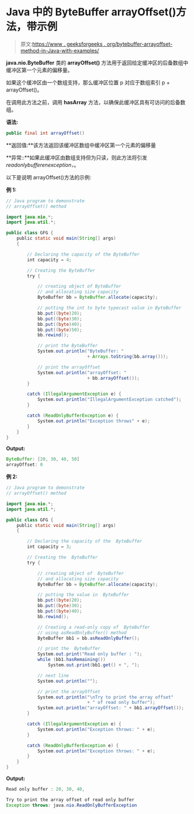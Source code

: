 # Java 中的 ByteBuffer arrayOffset()方法，带示例

> 原文:[https://www . geeksforgeeks . org/bytebuffer-arrayoffset-method-in-Java-with-examples/](https://www.geeksforgeeks.org/bytebuffer-arrayoffset-method-in-java-with-examples/)

**java.nio.ByteBuffer** 类的 **arrayOffset()** 方法用于返回给定缓冲区的后备数组中缓冲区第一个元素的偏移量。

如果这个缓冲区由一个数组支持，那么缓冲区位置 p 对应于数组索引 p + arrayOffset()。

在调用此方法之前，调用 **hasArray** 方法，以确保此缓冲区具有可访问的后备数组。

**语法:**

```java
public final int arrayOffset()
```

**返回值:**该方法返回该缓冲区数组中缓冲区第一个元素的偏移量

**异常::**如果此缓冲区由数组支持但为只读，则此方法将引发*readonlybufferenexception，*。

以下是说明 arrayOffset()方法的示例:

**例 1:**

```java
// Java program to demonstrate
// arrayOffset() method

import java.nio.*;
import java.util.*;

public class GFG {
    public static void main(String[] args)
    {

        // Declaring the capacity of the ByteBuffer
        int capacity = 4;

        // Creating the ByteBuffer
        try {

            // creating object of ByteBuffer
            // and allocating size capacity
            ByteBuffer bb = ByteBuffer.allocate(capacity);

            // putting the int to byte typecast value in ByteBuffer
            bb.put((byte)20);
            bb.put((byte)30);
            bb.put((byte)40);
            bb.put((byte)50);
            bb.rewind();

            // print the ByteBuffer
            System.out.println("ByteBuffer: "
                               + Arrays.toString(bb.array()));

            // print the arrayOffset
            System.out.println("arrayOffset: "
                               + bb.arrayOffset());
        }

        catch (IllegalArgumentException e) {
            System.out.println("IllegalArgumentException catched");
        }

        catch (ReadOnlyBufferException e) {
            System.out.println("Exception throws" + e);
        }
    }
}
```

**Output:**

```java
ByteBuffer: [20, 30, 40, 50]
arrayOffset: 0

```

**例 2:**

```java
// Java program to demonstrate
// arrayOffset() method

import java.nio.*;
import java.util.*;

public class GFG {
    public static void main(String[] args)
    {

        // Declaring the capacity of the  ByteBuffer
        int capacity = 3;

        // Creating the  ByteBuffer
        try {

            // creating object of  ByteBuffer
            // and allocating size capacity
            ByteBuffer bb = ByteBuffer.allocate(capacity);

            // putting the value in  ByteBuffer
            bb.put((byte)20);
            bb.put((byte)30);
            bb.put((byte)40);
            bb.rewind();

            // Creating a read-only copy of  ByteBuffer
            // using asReadOnlyBuffer() method
            ByteBuffer bb1 = bb.asReadOnlyBuffer();

            // print the  ByteBuffer
            System.out.print("Read only buffer : ");
            while (bb1.hasRemaining())
                System.out.print(bb1.get() + ", ");

            // next line
            System.out.println("");

            // print the arrayOffset
            System.out.println("\nTry to print the array offset"
                               + " of read only buffer");
            System.out.println("arrayOffset: " + bb1.arrayOffset());
        }

        catch (IllegalArgumentException e) {
            System.out.println("Exception throws: " + e);
        }

        catch (ReadOnlyBufferException e) {
            System.out.println("Exception throws: " + e);
        }
    }
}
```

**Output:**

```java
Read only buffer : 20, 30, 40, 

Try to print the array offset of read only buffer
Exception throws: java.nio.ReadOnlyBufferException

```